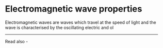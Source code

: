 # Electromagnetic wave properties

Electromagnetic waves are waves which travel at the speed of light and the wave is characterised by the oscillating electric and ol

---
Read also - 